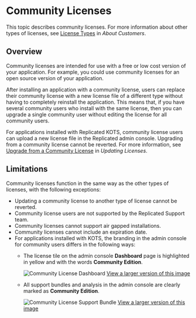 # Community Licenses

This topic describes community licenses. For more information about other types of licenses, see [License Types](licenses-about#license-types) in _About Customers_.

## Overview

Community licenses are intended for use with a free or low cost version of your application. For example, you could use community licenses for an open source version of your application.

After installing an application with a community license, users can replace their community license with a new license file of a different type without having to completely reinstall the application. This means that, if you have several community users who install with the same license, then you can upgrade a single community user without editing the license for all community users.

For applications installed with Replicated KOTS, community license users can upload a new license file in the Replicated admin console. Upgrading from a community license cannot be reverted. For more information, see [Upgrade from a Community License](/enterprise/updating-licenses#upgrade-from-a-community-license) in _Updating Licenses_. 

## Limitations

Community licenses function in the same way as the other types of licenses, with the following
exceptions:

* Updating a community license to another type of license cannot be reverted.
* Community license users are not supported by the Replicated Support team.
* Community licenses cannot support air gapped installations.
* Community licenses cannot include an expiration date.
* For applications installed with KOTS, the branding in the admin console for community users differs in the following ways:
  * The license tile on the admin console **Dashboard** page is highlighted in yellow and with the words **Community Edition**.

     ![Community License Dashboard](/images/community-license-dashboard.png)
     [View a larger version of this image](/images/community-license-dashboard.png)

  * All support bundles and analysis in the admin console are clearly marked as **Community Edition**.

     ![Community License Support Bundle](/images/community-license-bundle.png)
     [View a larger version of this image](/images/community-license-bundle.png)